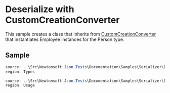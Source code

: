 ﻿# Deserialize with CustomCreationConverter

This sample creates a class that inherits from [CustomCreationConverter](/api/newtonsoft/json/converters/customcreationconverter/) that instantiates Employee instances for the Person type.

## Sample

```csharp Types
source: ..\Src\Newtonsoft.Json.Tests\Documentation\Samples\Serializer\DeserializeCustomCreationConverter.cs
region: Types
```

```csharp Usage
source: ..\Src\Newtonsoft.Json.Tests\Documentation\Samples\Serializer\DeserializeCustomCreationConverter.cs
region: Usage
```
